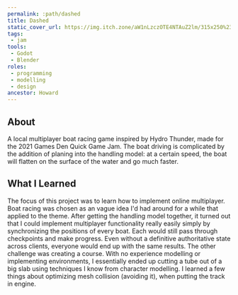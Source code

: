 ```yaml
---
permalink: :path/dashed
title: Dashed
static_cover_url: https://img.itch.zone/aW1nLzczOTE4NTAuZ2lm/315x250%23cm/MmN7B0.gif
tags:
 - jam
tools:
 - Godot
 - Blender
roles:
 - programming
 - modelling
 - design
ancestor: Howard
---
```


## About
A local multiplayer boat racing game inspired by Hydro Thunder, made for the 2021 Games Den Quick Game Jam. The boat driving is complicated by the addition of planing into the handling model: at a certain speed, the boat will flatten on the surface of the water and go much faster.

## What I Learned
The focus of this project was to learn how to implement online multiplayer. Boat racing was chosen as an vague idea I'd had around for a while that applied to the theme. After getting the handling model together, it turned out that I could implement multiplayer functionality really easily simply by synchronizing the positions of every boat. Each would still pass through checkpoints and make progress. Even without a definitive authoritative state across clients, everyone would end up with the same results. The other challenge was creating a course. With no experience modelling or implementing environments, I essentially ended up cutting a tube out of a big slab using techniques I know from character modelling. I learned a few things about optimizing mesh collision (avoiding it), when putting the track in engine.
